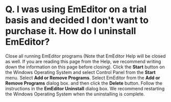 # Q. I was using EmEditor on a trial basis and decided I don't want to purchase it. How do I uninstall EmEditor?

Close all running EmEditor programs (Note that EmEditor Help will be closed as well. If you are reading this page from the
Help, we recommend writing down the information on this page before closing).
Click the **Start** button on the Windows Operating System and select Control Panel from the **Start** menu.
Select **Add or Remove Programs**. Select EmEditor from the **Add or Remove Programs** dialog box.
and then click the **Delete** button. Follow the instructions in the
**EmEditor Uninstall** dialog box. We recommend restarting the Windows
Operating System when the uninstalling is complete.

